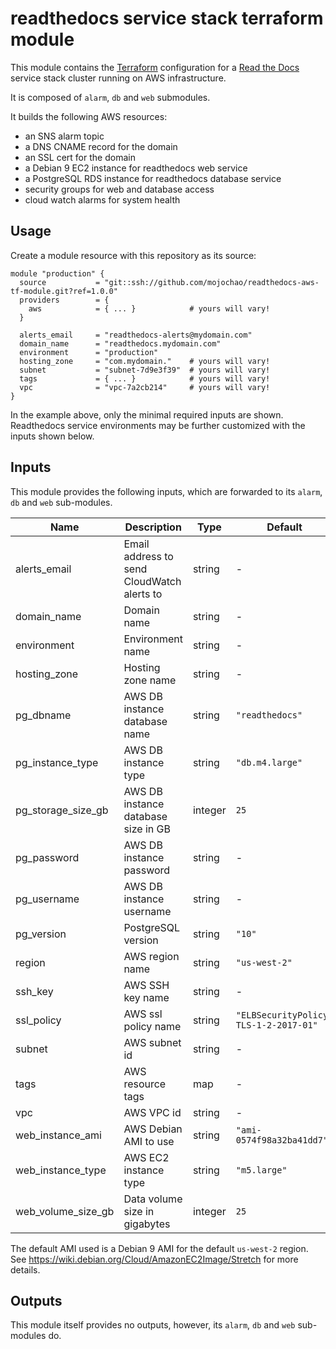 # readthedocs service stack terraform module

This module contains the [Terraform](https://terraform.io) configuration for
a [Read the Docs](https://readthedocs.org) service stack cluster running on AWS
infrastructure.

It is composed of `alarm`, `db` and `web` submodules.

It builds the following AWS resources:

- an SNS alarm topic
- a DNS CNAME record for the domain
- an SSL cert for the domain
- a Debian 9 EC2 instance for readthedocs web service
- a PostgreSQL RDS instance for readthedocs database service
- security groups for web and database access
- cloud watch alarms for system health

## Usage

Create a module resource with this repository as its source:

    module "production" {
      source           = "git::ssh://github.com/mojochao/readthedocs-aws-tf-module.git?ref=1.0.0"
      providers        = {
        aws            = { ... }            # yours will vary!
      }

      alerts_email     = "readthedocs-alerts@mydomain.com"
      domain_name      = "readthedocs.mydomain.com"
      environment      = "production"
      hosting_zone     = "com.mydomain."    # yours will vary!
      subnet           = "subnet-7d9e3f39"  # yours will vary!
      tags             = { ... }            # yours will vary!
      vpc              = "vpc-7a2cb214"     # yours will vary!
    }

In the example above, only the minimal required inputs are shown.  Readthedocs
service environments may be further customized with the inputs shown below.


## Inputs

This module provides the following inputs, which are forwarded to its `alarm`,
`db` and `web` sub-modules.

| Name | Description | Type | Default |
|------|-------------|------|---------|
| alerts_email | Email address to send CloudWatch alerts to | string | - |
| domain_name | Domain name | string | - |
| environment | Environment name | string | - |
| hosting_zone | Hosting zone name | string | - |
| pg_dbname | AWS DB instance database name | string | `"readthedocs"` |
| pg_instance_type | AWS DB instance type | string | `"db.m4.large"` |
| pg_storage_size_gb | AWS DB instance database size in GB | integer | `25` |
| pg_password | AWS DB instance password | string | - |
| pg_username | AWS DB instance username | string | - |
| pg_version | PostgreSQL version | string | `"10"` |
| region | AWS region name | string | `"us-west-2"` |
| ssh_key| AWS SSH key name | string | - |
| ssl_policy | AWS ssl policy name| string | `"ELBSecurityPolicy-TLS-1-2-2017-01"` |
| subnet | AWS subnet id | string | - |
| tags | AWS resource tags | map | - |
| vpc | AWS VPC id | string | - |
| web_instance_ami | AWS Debian AMI to use | string | `"ami-0574f98a32ba41dd7"` |
| web_instance_type | AWS EC2 instance type | string | `"m5.large"` |
| web_volume_size_gb | Data volume size in gigabytes | integer | `25` |

The default AMI used is a Debian 9 AMI for the default `us-west-2` region.
See https://wiki.debian.org/Cloud/AmazonEC2Image/Stretch for more details.

## Outputs

This module itself provides no outputs, however, its `alarm`, `db` and 
`web` sub-modules do.
